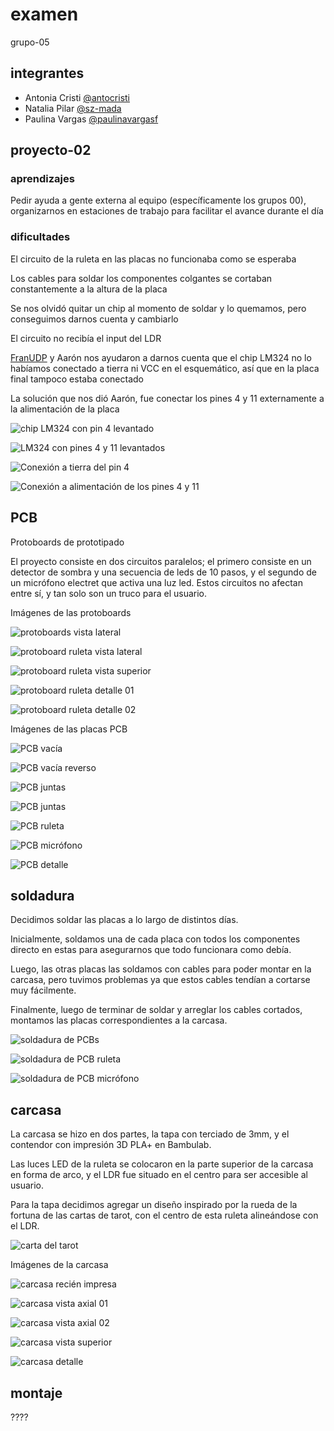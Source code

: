 # examen

grupo-05

## integrantes
  - Antonia Cristi [@antocristi](https://github.com/antocristi)
  - Natalia Pilar [@sz-mada](https://github.com/sz-mada)
  - Paulina Vargas [@paulinavargasf](https://github.com/paulinavargasf)

## proyecto-02

### aprendizajes

Pedir ayuda a gente externa al equipo (específicamente los grupos 00), organizarnos en estaciones de trabajo para facilitar el avance durante el día

### dificultades

El circuito de la ruleta en las placas no funcionaba como se esperaba

Los cables para soldar los componentes colgantes se cortaban constantemente a la altura de la placa

Se nos olvidó quitar un chip al momento de soldar y lo quemamos, pero conseguimos darnos cuenta y cambiarlo

El circuito no recibía el input del LDR

[FranUDP](https://github.com/FranUDP) y Aarón nos ayudaron a darnos cuenta que el chip LM324 no lo habíamos conectado a tierra ni VCC en el esquemático, así que en la placa final tampoco estaba conectado

La solución que nos dió Aarón, fue conectar los pines 4 y 11 externamente a la alimentación de la placa

![chip LM324 con pin 4 levantado](./imagenes/procesos/proceso_01.jpg)

![LM324 con pines 4 y 11 levantados](./imagenes/procesos/proceso_02.jpg)

![Conexión a tierra del pin 4](./imagenes/procesos/proceso_03.jpg)

![Conexión a alimentación de los pines 4 y 11](./imagenes/procesos/proceso_04.jpg)

## PCB

Protoboards de prototipado

El proyecto consiste en dos circuitos paralelos; el primero consiste en un detector de sombra y una secuencia de leds de 10 pasos, y el segundo de un micrófono electret que activa una luz led. Estos circuitos no afectan entre sí, y tan solo son un truco para el usuario.

Imágenes de las protoboards

![protoboards vista lateral](./imagenes/protoboard/tme-grupo05-protoboard-registro01.JPG)

![protoboard ruleta vista lateral](./imagenes/protoboard/tme-grupo05-protoboard-registro02.JPG)

![protoboard ruleta vista superior](./imagenes/protoboard/tme-grupo05-protoboard-registro03.JPG)

![protoboard ruleta detalle 01](./imagenes/protoboard/tme-grupo05-protoboard-registro04.JPG)

![protoboard ruleta detalle 02](./imagenes/protoboard/tme-grupo05-protoboard-registro06.JPG)

Imágenes de las placas PCB

![PCB vacía](./imagenes/pcb/tme-grupo05-pcb-registro01.JPG)

![PCB vacía reverso](./imagenes/pcb/tme-grupo05-pcb-registro03.JPG)

![PCB juntas](./imagenes/pcb/tme-grupo05-pcb-registro07.JPG)

![PCB juntas](./imagenes/pcb/tme-grupo05-pcb-registro08.JPG)

![PCB ruleta](./imagenes/pcb/tme-grupo05-pcb-registro04.JPG)

![PCB micrófono](./imagenes/pcb/tme-grupo05-pcb-registro10.JPG)

![PCB detalle](./imagenes/pcb/tme-grupo05-pcb-registro12.JPG)

## soldadura

Decidimos soldar las placas a lo largo de distintos días.

Inicialmente, soldamos una de cada placa con todos los componentes directo en estas para asegurarnos que todo funcionara como debía.

Luego, las otras placas las soldamos con cables para poder montar en la carcasa, pero tuvimos problemas ya que estos cables tendían a cortarse muy fácilmente.

Finalmente, luego de terminar de soldar y arreglar los cables cortados, montamos las placas correspondientes a la carcasa.

![soldadura de PCBs](./imagenes/soldadura/soldadura_01.jpg)

![soldadura de PCB ruleta](./imagenes/soldadura/soldadura_02.jpg)

![soldadura de PCB micrófono](./imagenes/soldadura/soldadura_03.jpg)

## carcasa

La carcasa se hizo en dos partes, la tapa con terciado de 3mm, y el contendor con impresión 3D PLA+ en Bambulab.

Las luces LED de la ruleta se colocaron en la parte superior de la carcasa en forma de arco, y el LDR fue situado en el centro para ser accesible al usuario.

Para la tapa decidimos agregar un diseño inspirado por la rueda de la fortuna de las cartas de tarot, con el centro de esta ruleta alineándose con el LDR.

![carta del tarot](./imagenes/procesos/carta_tarot.jpg)

Imágenes de la carcasa

![carcasa recién impresa](./imagenes/carcasa/tme-grupo05-carcasa-registro00.jpg)

![carcasa vista axial 01](./imagenes/carcasa/tme-grupo05-carcasa-registro01.jpg)

![carcasa vista axial 02](./imagenes/carcasa/tme-grupo05-carcasa-registro03.jpg)

![carcasa vista superior](./imagenes/carcasa/tme-grupo05-carcasa-registro04.jpg)

![carcasa detalle](./imagenes/carcasa/tme-grupo05-carcasa-registro06.jpg)

## montaje

????
